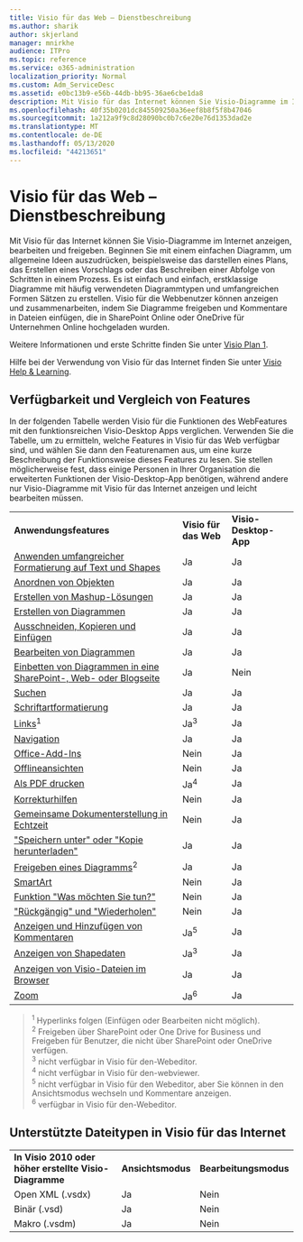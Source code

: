 ```yaml
---
title: Visio für das Web – Dienstbeschreibung
ms.author: sharik
author: skjerland
manager: mnirkhe
audience: ITPro
ms.topic: reference
ms.service: o365-administration
localization_priority: Normal
ms.custom: Adm_ServiceDesc
ms.assetid: e0bc13b9-e56b-44db-bb95-36ae6cbe1da8
description: Mit Visio für das Internet können Sie Visio-Diagramme im Internet anzeigen, bearbeiten und freigeben.
ms.openlocfilehash: 40f35b0201dc845509250a36eef8b8f5f8b47046
ms.sourcegitcommit: 1a212a9f9c8d28090bc0b7c6e20e76d1353dad2e
ms.translationtype: MT
ms.contentlocale: de-DE
ms.lasthandoff: 05/13/2020
ms.locfileid: "44213651"
---
```

# <a name="visio-for-the-web-service-description"></a>Visio für das Web – Dienstbeschreibung

Mit Visio für das Internet können Sie Visio-Diagramme im Internet anzeigen, bearbeiten und freigeben. Beginnen Sie mit einem einfachen Diagramm, um allgemeine Ideen auszudrücken, beispielsweise das darstellen eines Plans, das Erstellen eines Vorschlags oder das Beschreiben einer Abfolge von Schritten in einem Prozess. Es ist einfach und einfach, erstklassige Diagramme mit häufig verwendeten Diagrammtypen und umfangreichen Formen Sätzen zu erstellen. Visio für die Webbenutzer können anzeigen und zusammenarbeiten, indem Sie Diagramme freigeben und Kommentare in Dateien einfügen, die in SharePoint Online oder OneDrive für Unternehmen Online hochgeladen wurden.
  
Weitere Informationen und erste Schritte finden Sie unter [Visio Plan 1](https://products.office.com/en-US/visio/visio-online).
  
Hilfe bei der Verwendung von Visio für das Internet finden Sie unter [Visio Help & Learning](https://support.office.com/visio).
  
## <a name="feature-availability-and-comparison"></a>Verfügbarkeit und Vergleich von Features

In der folgenden Tabelle werden Visio für die Funktionen des WebFeatures mit den funktionsreichen Visio-Desktop Apps verglichen. Verwenden Sie die Tabelle, um zu ermitteln, welche Features in Visio für das Web verfügbar sind, und wählen Sie dann den Featurenamen aus, um eine kurze Beschreibung der Funktionsweise dieses Features zu lesen. Sie stellen möglicherweise fest, dass einige Personen in Ihrer Organisation die erweiterten Funktionen der Visio-Desktop-App benötigen, während andere nur Visio-Diagramme mit Visio für das Internet anzeigen und leicht bearbeiten müssen. 
  
||||
|:-----|:-----|:-----|
|**Anwendungsfeatures** <br/> |**Visio für das Web** <br/> |**Visio-Desktop-App** <br/> |
|[Anwenden umfangreicher Formatierung auf Text und Shapes](visio-online.md#apply-rich-formatting-to-text-and-shapes) <br/> |Ja  <br/> |Ja  <br/> |
|[Anordnen von Objekten](visio-online.md#arrange-objects) <br/> |Ja  <br/> |Ja  <br/> |
|[Erstellen von Mashup-Lösungen](visio-online.md#build-mashup-solutions) <br/> |Ja  <br/> |Ja  <br/> |
|[Erstellen von Diagrammen](visio-online.md#create-diagrams) <br/> |Ja  <br/> |Ja  <br/> |
|[Ausschneiden, Kopieren und Einfügen](visio-online.md#cut-copy-and-paste) <br/> |Ja  <br/> |Ja  <br/> |
|[Bearbeiten von Diagrammen](visio-online.md#edit-diagrams) <br/> |Ja  <br/> |Ja  <br/> |
|[Einbetten von Diagrammen in eine SharePoint-, Web- oder Blogseite](visio-online.md#embed-diagram-in-a-sharepoint-web-or-blog-page) <br/> |Ja  <br/> |Nein  <br/> |
|[Suchen](visio-online.md#find) <br/> |Ja  <br/> |Ja  <br/> |
|[Schriftartformatierung](visio-online.md#font-formatting) <br/> |Ja  <br/> |Ja  <br/> |
|[Links](visio-online.md#hyperlinks)<sup>1</sup> <br/> |Ja<sup>3</sup> <br/> |Ja  <br/> |
|[Navigation](visio-online.md#navigation) <br/> |Ja  <br/> |Ja  <br/> |
|[Office-Add-Ins](visio-online.md#office-add-ins) <br/> |Nein  <br/> |Ja  <br/> |
|[Offlineansichten](visio-online.md#offline-viewing) <br/> |Nein  <br/> |Ja  <br/> |
|[Als PDF drucken](visio-online.md#print-to-pdf) <br/> |Ja<sup>4</sup> <br/> |Ja  <br/> |
|[Korrekturhilfen](visio-online.md#proofing-tools) <br/> |Nein  <br/> |Ja  <br/> |
|[Gemeinsame Dokumenterstellung in Echtzeit](visio-online.md#real-time-co-authoring) <br/> |Nein  <br/> |Ja  <br/> |
|["Speichern unter" oder "Kopie herunterladen"](visio-online.md#save-as-or-download-a-copy) <br/> |Ja  <br/> |Ja  <br/> |
|[Freigeben eines Diagramms](visio-online.md#share-a-diagram)<sup>2</sup> <br/> |Ja  <br/> |Ja  <br/> |
|[SmartArt](visio-online.md#smartart) <br/> |Nein  <br/> |Ja  <br/> |
|[Funktion "Was möchten Sie tun?"](visio-online.md#tell-me) <br/> |Nein  <br/> |Ja  <br/> |
|["Rückgängig" und "Wiederholen"](visio-online.md#undo-and-redo) <br/> |Nein  <br/> |Ja  <br/> |
|[Anzeigen und Hinzufügen von Kommentaren](visio-online.md#view-and-add-comments) <br/> |Ja<sup>5</sup> <br/> |Ja  <br/> |
|[Anzeigen von Shapedaten](visio-online.md#view-shape-data) <br/> |Ja<sup>3</sup> <br/> |Ja  <br/> |
|[Anzeigen von Visio-Dateien im Browser](visio-online.md#view-visio-files-in-the-browser) <br/> |Ja  <br/> |Ja  <br/> |
|[Zoom](visio-online.md#zoom) <br/> |Ja<sup>6</sup> <br/> |Ja  <br/> |
   
> <sup>1</sup> Hyperlinks folgen (Einfügen oder Bearbeiten nicht möglich). 
<br/><sup>2</sup> Freigeben über SharePoint oder One Drive for Business und Freigeben für Benutzer, die nicht über SharePoint oder OneDrive verfügen. 
<br/> <sup>3</sup> nicht verfügbar in Visio für den-Webeditor.
<br/><sup>4</sup> nicht verfügbar in Visio für den-webviewer. 
<br/><sup>5</sup> nicht verfügbar in Visio für den Webeditor, aber Sie können in den Ansichtsmodus wechseln und Kommentare anzeigen. 
<br/><sup>6</sup> verfügbar in Visio für den-Webeditor. 
  
## <a name="supported-file-types-in-visio-for-the-web"></a>Unterstützte Dateitypen in Visio für das Internet

||||
|:-----|:-----|:-----|
|**In Visio 2010 oder höher erstellte Visio-Diagramme** <br/> |**Ansichtsmodus** <br/> |**Bearbeitungsmodus** <br/> |
|Open XML (.vsdx)  <br/> |Ja  <br/> |Nein  <br/> |
|Binär (.vsd)  <br/> |Ja  <br/> |Nein  <br/> |
|Makro (.vsdm)  <br/> |Ja  <br/> |Nein  <br/> |
   

